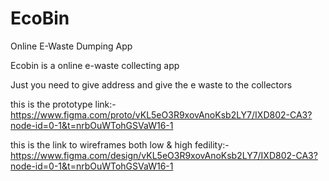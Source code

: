# EcoBin
Online E-Waste Dumping App

Ecobin is a online e-waste collecting app 

Just you need to give address and give the e waste to the collectors

this is the prototype link:- https://www.figma.com/proto/vKL5eO3R9xovAnoKsb2LY7/IXD802-CA3?node-id=0-1&t=nrbOuWTohGSVaW16-1

this is the link to wireframes both low & high fedility:- https://www.figma.com/design/vKL5eO3R9xovAnoKsb2LY7/IXD802-CA3?node-id=0-1&t=nrbOuWTohGSVaW16-1
